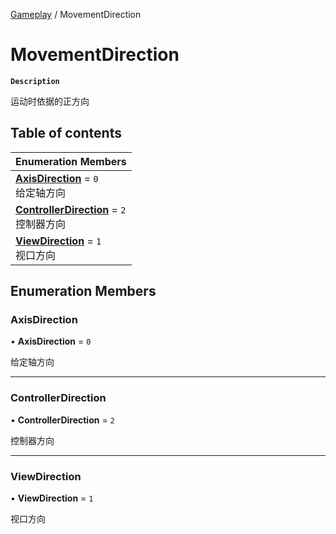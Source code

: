 [Gameplay](../modules/Gameplay.Gameplay.md) / MovementDirection

# MovementDirection <Badge type="tip" text="Enumeration" />

**`Description`**

运动时依据的正方向

## Table of contents

| Enumeration Members                                                                                         |
| :---------------------------------------------------------------------------------------------------------- |
| **[AxisDirection](Gameplay.Gameplay.MovementDirection.md#axisdirection)** = `0` <br> 给定轴方向             |
| **[ControllerDirection](Gameplay.Gameplay.MovementDirection.md#controllerdirection)** = `2` <br> 控制器方向 |
| **[ViewDirection](Gameplay.Gameplay.MovementDirection.md#viewdirection)** = `1` <br> 视口方向               |

## Enumeration Members

### AxisDirection

• **AxisDirection** = `0`

给定轴方向

---

### ControllerDirection

• **ControllerDirection** = `2`

控制器方向

---

### ViewDirection

• **ViewDirection** = `1`

视口方向
